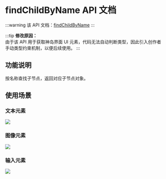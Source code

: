 # findChildByName API 文档

:::warning
该 API 文档：[findChildByName](https://docs.box3lab.com/api/ClientUI/UiNode.html#findChildByName)
:::

:::tip
**修改原因：**  
由于该 API 用于获取神岛界面 UI 元素，代码无法自动判断类型，因此引入创作者手动类型约束机制，以便后续使用。
:::

## 功能说明

按名称查找子节点，返回对应子节点对象。

## 使用场景

### 文本元素

![](/uifind.webp)

### 图像元素

![](/uiimg.webp)

### 输入元素

![](/uiinp.webp)
